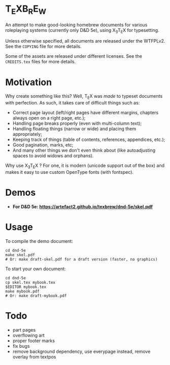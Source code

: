 T<sub>E</sub>XB<sub>R</sub>E<sub>W</sub>
=======

An attempt to make good-looking homebrew documents for various
roleplaying systems (currently only D&D 5e), using
X<sub>Ǝ</sub>T<sub>E</sub>X for typesetting.

Unless otherwise specified, all documents are released under the
WTFPLv2. See the `COPYING` file for more details.

Some of the assets are released under different licenses. See the
`CREDITS.tex` files for more details.

Motivation
==========

Why create something like this? Well, T<sub>E</sub>X was *made* to
typeset documents with perfection. As such, it takes care of difficult
things such as:

* Correct page layout (left/right pages have different margins, chapters always open on a right page, etc.);
* Handling page breaks properly (even with multi-column text);
* Handling floating things (narrow or wide) and placing them appropriately;
* Keeping track of things (table of contents, references, appendices, etc.);
* Good pagination, marks, etc;
* And many other things we don't even think about (like autoadjusting spaces to avoid widows and orphans).

Why use X<sub>Ǝ</sub>T<sub>E</sub>X ? For one, it is modern (unicode
support out of the box) and makes it easy to use custom OpenType
fonts (with fontspec).

Demos
=====

* **For D&D 5e: https://artefact2.github.io/texbrew/dnd-5e/skel.pdf**

Usage
=====

To compile the demo document:

    cd dnd-5e
    make skel.pdf
    # Or: make draft-skel.pdf for a draft version (faster, no graphics)

To start your own document:

    cd dnd-5e
    cp skel.tex mybook.tex
    $EDITOR mybook.tex
    make mybook.pdf
    # Or: make draft-mybook.pdf

Todo
====

* part pages
* overflowing art
* proper footer marks
* fix bugs
* remove background dependency, use everypage instead, remove overlay from textpos
